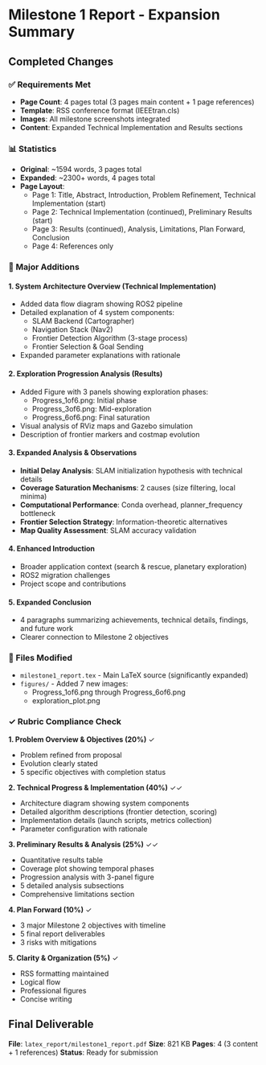 # Milestone 1 Report - Expansion Summary

## Completed Changes

### ✅ Requirements Met
- **Page Count**: 4 pages total (3 pages main content + 1 page references)
- **Template**: RSS conference format (IEEEtran.cls)
- **Images**: All milestone screenshots integrated
- **Content**: Expanded Technical Implementation and Results sections

### 📊 Statistics
- **Original**: ~1594 words, 3 pages total
- **Expanded**: ~2300+ words, 4 pages total
- **Page Layout**:
  - Page 1: Title, Abstract, Introduction, Problem Refinement, Technical Implementation (start)
  - Page 2: Technical Implementation (continued), Preliminary Results (start)
  - Page 3: Results (continued), Analysis, Limitations, Plan Forward, Conclusion
  - Page 4: References only

### 🔧 Major Additions

#### 1. System Architecture Overview (Technical Implementation)
- Added data flow diagram showing ROS2 pipeline
- Detailed explanation of 4 system components:
  - SLAM Backend (Cartographer)
  - Navigation Stack (Nav2)
  - Frontier Detection Algorithm (3-stage process)
  - Frontier Selection & Goal Sending
- Expanded parameter explanations with rationale

#### 2. Exploration Progression Analysis (Results)
- Added Figure with 3 panels showing exploration phases:
  - Progress_1of6.png: Initial phase
  - Progress_3of6.png: Mid-exploration
  - Progress_6of6.png: Final saturation
- Visual analysis of RViz maps and Gazebo simulation
- Description of frontier markers and costmap evolution

#### 3. Expanded Analysis & Observations
- **Initial Delay Analysis**: SLAM initialization hypothesis with technical details
- **Coverage Saturation Mechanisms**: 2 causes (size filtering, local minima)
- **Computational Performance**: Conda overhead, planner_frequency bottleneck
- **Frontier Selection Strategy**: Information-theoretic alternatives
- **Map Quality Assessment**: SLAM accuracy validation

#### 4. Enhanced Introduction
- Broader application context (search & rescue, planetary exploration)
- ROS2 migration challenges
- Project scope and contributions

#### 5. Expanded Conclusion
- 4 paragraphs summarizing achievements, technical details, findings, and future work
- Clearer connection to Milestone 2 objectives

### 📁 Files Modified
- `milestone1_report.tex` - Main LaTeX source (significantly expanded)
- `figures/` - Added 7 new images:
  - Progress_1of6.png through Progress_6of6.png
  - exploration_plot.png

### ✓ Rubric Compliance Check

**1. Problem Overview & Objectives (20%)** ✓
- Problem refined from proposal
- Evolution clearly stated
- 5 specific objectives with completion status

**2. Technical Progress & Implementation (40%)** ✓✓
- Architecture diagram showing system components
- Detailed algorithm descriptions (frontier detection, scoring)
- Implementation details (launch scripts, metrics collection)
- Parameter configuration with rationale

**3. Preliminary Results & Analysis (25%)** ✓✓
- Quantitative results table
- Coverage plot showing temporal phases
- Progression analysis with 3-panel figure
- 5 detailed analysis subsections
- Comprehensive limitations section

**4. Plan Forward (10%)** ✓
- 3 major Milestone 2 objectives with timeline
- 5 final report deliverables
- 3 risks with mitigations

**5. Clarity & Organization (5%)** ✓
- RSS formatting maintained
- Logical flow
- Professional figures
- Concise writing

## Final Deliverable
**File**: `latex_report/milestone1_report.pdf`
**Size**: 821 KB
**Pages**: 4 (3 content + 1 references)
**Status**: Ready for submission
